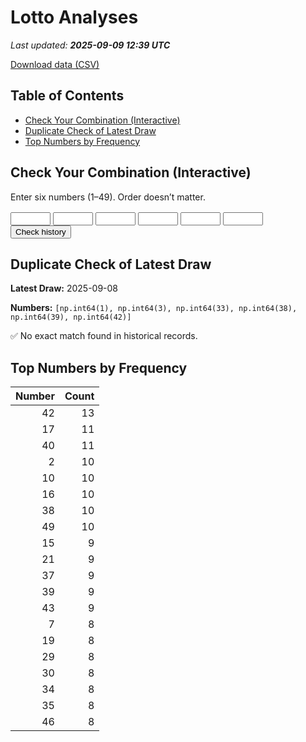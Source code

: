 # Lotto Analyses

_Last updated: **2025-09-09 12:39 UTC**_

[Download data (CSV)](./assets/sgtoto.csv)

## Table of Contents
- [Check Your Combination (Interactive)](#check-your-combination-(interactive))
- [Duplicate Check of Latest Draw](#duplicate-check-of-latest-draw)
- [Top Numbers by Frequency](#top-numbers-by-frequency)


## Check Your Combination (Interactive)

Enter six numbers (1–49). Order doesn’t matter.

<div id="combo-lookup" style="margin: 1rem 0;">
  <input id="n1" type="number" min="1" max="49" style="width:4rem;"> 
  <input id="n2" type="number" min="1" max="49" style="width:4rem;">
  <input id="n3" type="number" min="1" max="49" style="width:4rem;">
  <input id="n4" type="number" min="1" max="49" style="width:4rem;">
  <input id="n5" type="number" min="1" max="49" style="width:4rem;">
  <input id="n6" type="number" min="1" max="49" style="width:4rem;">
  <button id="lookup-btn">Check history</button>
  <div id="lookup-result" style="margin-top:0.5rem;font-weight:600;"></div>
</div>

<script src="./assets/lookup.js"></script>

## Duplicate Check of Latest Draw

**Latest Draw:** 2025-09-08

**Numbers:** `[np.int64(1), np.int64(3), np.int64(33), np.int64(38), np.int64(39), np.int64(42)]`

✅ No exact match found in historical records.

## Top Numbers by Frequency

| Number | Count |
|---:|---:|
| 42 | 13 |
| 17 | 11 |
| 40 | 11 |
| 2 | 10 |
| 10 | 10 |
| 16 | 10 |
| 38 | 10 |
| 49 | 10 |
| 15 | 9 |
| 21 | 9 |
| 37 | 9 |
| 39 | 9 |
| 43 | 9 |
| 7 | 8 |
| 19 | 8 |
| 29 | 8 |
| 30 | 8 |
| 34 | 8 |
| 35 | 8 |
| 46 | 8 |
